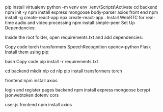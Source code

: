 pip install virtualenv
python -m venv env
.\env\Scripts\Activate
cd backend
npm init -y
npm install express mongoose body-parser axios
front end
npm install -g create-react-app
npx create-react-app .
Install WebRTC for real-time audio and video processing
npm install simple-peer
Set Up Dependencies:

Inside the root folder, open requirements.txt and add dependencies:

Copy code
torch
transformers
SpeechRecognition
opencv-python
Flask
Install them using pip:

bash
Copy code
pip install -r requirements.txt

cd backend
mkdir nlp
cd nlp
pip install transformers torch

frontend
npm install axios

login and register pages
backend
npm install express mongoose bcrypt jsonwebtoken dotenv cors

user.js
frontend 
npm install axios

